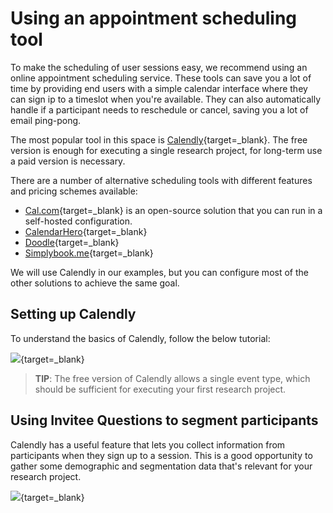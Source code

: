 # Using an appointment scheduling tool

To make the scheduling of user sessions easy, we recommend using an online appointment scheduling service.
These tools can save you a lot of time by providing end users with a simple calendar interface where they can sign ip to a timeslot when you're available. They can also automatically handle if a participant needs to reschedule or cancel, saving you a lot of email ping-pong.

The most popular tool in this space is [Calendly](https://calendly.com/){target=_blank}. The free version is enough for executing a single research project, for long-term use a paid version is necessary.

There are a number of alternative scheduling tools with different features and pricing schemes available:

 - [Cal.com](https://cal.com/){target=_blank} is an open-source solution that you can run in a self-hosted configuration.
 - [CalendarHero](https://calendarhero.com/){target=_blank}
 - [Doodle](https://doodle.com/){target=_blank}
 - [Simplybook.me](https://simplybook.me/en/){target=_blank}
 
 We will use Calendly in our examples, but you can configure most of the other solutions to achieve the same goal.


## Setting up Calendly

To understand the basics of Calendly, follow the below tutorial:

[<img src="https://embedwistia-a.akamaihd.net/deliveries/6af4ae5af4af61ea4ee4161c60f3e7de.jpg?image_play_button_size=2x&amp;image_crop_resized=960x600&amp;image_play_button=1&amp;image_play_button_color=54bbffe0" />](https://calendly.com/blog/getting-started-guide/?wvideo=vfuk3l32k7){target=_blank}

> **TIP**: The free version of Calendly allows a single event type, which should be sufficient for executing your first research project.


## Using Invitee Questions to segment participants

Calendly has a useful feature that lets you collect information from participants when they sign up to a session. This is a good opportunity to gather some demographic and segmentation data that's relevant for your research project.

[<img src="https://embedwistia-a.akamaihd.net/deliveries/283bd6932c489cce7303db1113135016f2c63192.jpg?image_play_button_size=2x&amp;image_crop_resized=960x600&amp;image_play_button=1&amp;image_play_button_color=54bbffe0" />](https://help.calendly.com/hc/en-us/articles/360000234614-Video-Tutorials?wvideo=p89li86dz0){target=_blank}
